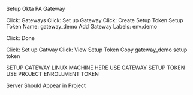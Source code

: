 Setup Okta PA Gateway

Click: Gateways
Click: Set up Gateway
Click: Create Setup Token
Setup Token Name: gateway_demo
Add Gateway Labels: env:demo

Click: Done

Click: Set up Gatway
Click: View Setup Token
Copy gateway_demo setup token

SETUP GATEWAY LINUX MACHINE HERE
USE GATEWAY SETUP TOKEN
USE PROJECT ENROLLMENT TOKEN

Server Should Appear in Project
